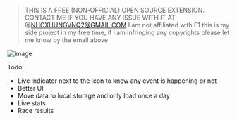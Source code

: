 > THIS IS A FREE (NON-OFFICIAL) OPEN SOURCE EXTENSION. CONTACT ME IF YOU HAVE ANY ISSUE WITH IT AT @NHOXHUNGVNQ2@GMAIL.COM
> I am not affiliated with F1 this is my side project in my free time, if i am infringing any copyrights please let me know by the email above

![image](https://user-images.githubusercontent.com/26497373/231389094-09fabd14-b9a7-499e-8c47-9042c69ce153.png)

Todo:
- Live indicator next to the icon to know any event is happening or not
- Better UI
- Move data to local storage and only load once a day
- Live stats
- Race results
